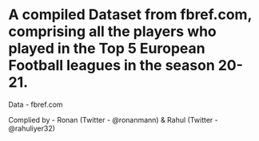 # A compiled Dataset from fbref.com, comprising all the players who played in the Top 5 European Football leagues in the season 20-21.

Data - fbref.com

Complied by - Ronan (Twitter - @ronanmann) & Rahul (Twitter - @rahuliyer32)
